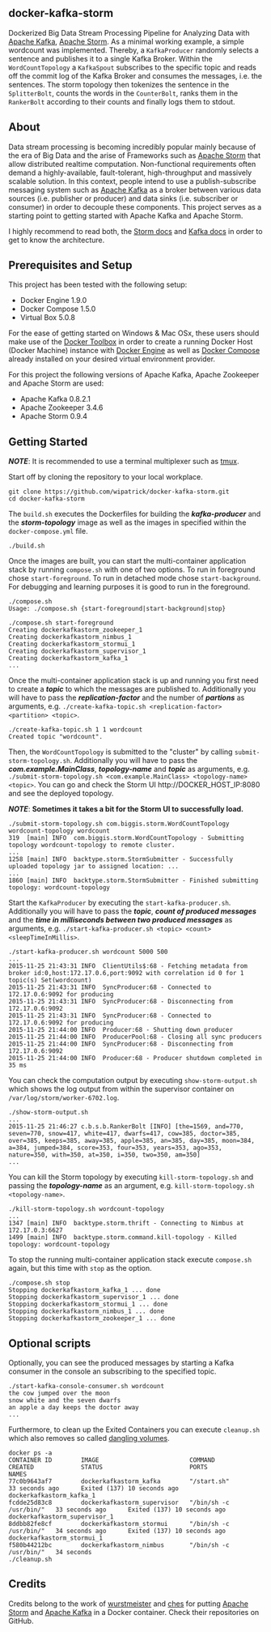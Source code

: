 ## docker-kafka-storm
Dockerized Big Data Stream Processing Pipeline for Analyzing Data with [Apache Kafka](http://kafka.apache.org/), [Apache Storm](http://storm.apache.org/). As a minimal working example, a simple wordcount was implemented. Thereby, a ```KafkaProducer``` randomly selects a sentence and publishes it to a single Kafka Broker. Within the ```WordCountTopology``` a ```KafkaSpout``` subscribes to the specific topic and reads off the commit log of the Kafka Broker and consumes the messages, i.e. the sentences. The storm topology then tokenizes the sentence in the ```SplitterBolt```, counts the words in the ```CounterBolt```, ranks them in the ```RankerBolt``` according to their counts and finally logs them to stdout.

## About
Data stream processing is becoming incredibly popular mainly because of the era of Big Data and the arise of Frameworks such as [Apache Storm](http://storm.apache.org/) that allow distributed realtime computation. Non-functional requirements often demand a highly-available, fault-tolerant, high-throughput and massively scalable solution. In this context, people intend to use a publish-subscribe messaging system such as [Apache Kafka](http://kafka.apache.org/) as a broker between various data sources (i.e. publisher or producer) and data sinks (i.e. subscriber or consumer) in order to decouple these components. This project serves as a starting point to getting started with Apache Kafka and Apache Storm.

I highly recommend to read both, the [Storm docs](http://storm.apache.org/documentation.html) and [Kafka docs](http://kafka.apache.org/documentation.html) in order to get to know the architecture.

## Prerequisites and Setup
This project has been tested with the following setup:
* Docker Engine 1.9.0
* Docker Compose 1.5.0
* Virtual Box 5.0.8

For the ease of getting started on Windows & Mac OSx, these users should make use of the [Docker Toolbox](https://www.docker.com/docker-toolbox) in order to create a running Docker Host (Docker Machine) instance with [Docker Engine](https://www.docker.com/docker-engine) as well as [Docker Compose](https://www.docker.com/docker-compose) already installed on your desired virtual environment provider.

For this project the following versions of Apache Kafka, Apache Zookeeper and Apache Storm are used:
* Apache Kafka 0.8.2.1
* Apache Zookeeper 3.4.6
* Apache Storm 0.9.4

## Getting Started
***NOTE***: It is recommended to use a terminal multiplexer such as [tmux](https://tmux.github.io/).

Start off by cloning the repository to your local workplace.
```
git clone https://github.com/wipatrick/docker-kafka-storm.git
cd docker-kafka-storm
```

The ```build.sh``` executes the Dockerfiles for building the ***kafka-producer*** and the ***storm-topology*** image as well as the images in specified within the ```docker-compose.yml``` file.
```
./build.sh
```

Once the images are built, you can start the multi-container application stack by running ```compose.sh``` with one of two options. To run in foreground chose ```start-foreground```. To run in detached mode chose ```start-background```. For debugging and learning purposes it is good to run in the foreground.
```
./compose.sh
Usage: ./compose.sh {start-foreground|start-background|stop}

./compose.sh start-foreground
Creating dockerkafkastorm_zookeeper_1
Creating dockerkafkastorm_nimbus_1
Creating dockerkafkastorm_stormui_1
Creating dockerkafkastorm_supervisor_1
Creating dockerkafkastorm_kafka_1
...
```

Once the multi-container application stack is up and running you first need to create a ***topic*** to which the messages are published to. Additionally you will have to pass the ***replication-factor*** and the number of ***partions*** as arguments, e.g. ```./create-kafka-topic.sh <replication-factor> <partition> <topic>```.
```
./create-kafka-topic.sh 1 1 wordcount
Created topic "wordcount".
```

Then, the ```WordCountTopology``` is submitted to the "cluster" by calling ```submit-storm-topology.sh```. Additionally you will have to pass the ***com.example.MainClass***, ***topology-name*** and ***topic*** as arguments, e.g. ```./submit-storm-topology.sh <com.example.MainClass> <topology-name> <topic>```. You can go and check the Storm UI http://DOCKER_HOST_IP:8080 and see the deployed topology.

***NOTE***: **Sometimes it takes a bit for the Storm UI to successfully load.**
```
./submit-storm-topology.sh com.biggis.storm.WordCountTopology wordcount-topology wordcount
319  [main] INFO  com.biggis.storm.WordCountTopology - Submitting topology wordcount-topology to remote cluster.
...
1258 [main] INFO  backtype.storm.StormSubmitter - Successfully uploaded topology jar to assigned location: ...
...
1860 [main] INFO  backtype.storm.StormSubmitter - Finished submitting topology: wordcount-topology
```

Start the ```KafkaProducer``` by executing the ```start-kafka-producer.sh```. Additionally you will have to pass the ***topic***, ***count of produced messages*** and the ***time in milliseconds between two produced messages*** as arguments, e.g. ```./start-kafka-producer.sh <topic> <count> <sleepTimeInMillis>```.
```
./start-kafka-producer.sh wordcount 5000 500
...
2015-11-25 21:43:31 INFO  ClientUtils$:68 - Fetching metadata from broker id:0,host:172.17.0.6,port:9092 with correlation id 0 for 1 topic(s) Set(wordcount)
2015-11-25 21:43:31 INFO  SyncProducer:68 - Connected to 172.17.0.6:9092 for producing
2015-11-25 21:43:31 INFO  SyncProducer:68 - Disconnecting from 172.17.0.6:9092
2015-11-25 21:43:31 INFO  SyncProducer:68 - Connected to 172.17.0.6:9092 for producing
2015-11-25 21:44:00 INFO  Producer:68 - Shutting down producer
2015-11-25 21:44:00 INFO  ProducerPool:68 - Closing all sync producers
2015-11-25 21:44:00 INFO  SyncProducer:68 - Disconnecting from 172.17.0.6:9092
2015-11-25 21:44:00 INFO  Producer:68 - Producer shutdown completed in 35 ms
```

You can check the computation output by executing ```show-storm-output.sh``` which shows the log output from within the supervisor container on ```/var/log/storm/worker-6702.log```.
```
./show-storm-output.sh
...
2015-11-25 21:46:27 c.b.s.b.RankerBolt [INFO] [the=1569, and=770, seven=770, snow=417, white=417, dwarfs=417, cow=385, doctor=385, over=385, keeps=385, away=385, apple=385, an=385, day=385, moon=384, a=384, jumped=384, score=353, four=353, years=353, ago=353, nature=350, with=350, at=350, i=350, two=350, am=350]
...
```

You can kill the Storm topology by executing ```kill-storm-topology.sh``` and passing the ***topology-name*** as an argument, e.g. ```kill-storm-topology.sh <topology-name>```.
```
./kill-storm-topology.sh wordcount-topology
...
1347 [main] INFO  backtype.storm.thrift - Connecting to Nimbus at 172.17.0.3:6627
1499 [main] INFO  backtype.storm.command.kill-topology - Killed topology: wordcount-topology
```

To stop the running multi-container application stack execute ```compose.sh``` again, but this time with ```stop``` as the option.
```
./compose.sh stop
Stopping dockerkafkastorm_kafka_1 ... done
Stopping dockerkafkastorm_supervisor_1 ... done
Stopping dockerkafkastorm_stormui_1 ... done
Stopping dockerkafkastorm_nimbus_1 ... done
Stopping dockerkafkastorm_zookeeper_1 ... done
```
## Optional scripts
Optionally, you can see the produced messages by starting a Kafka consumer in the console an subscribing to the specified topic.
```
./start-kafka-console-consumer.sh wordcount
the cow jumped over the moon
snow white and the seven dwarfs
an apple a day keeps the doctor away
...
```

Furthermore, to clean up the Exited Containers you can execute ```cleanup.sh``` which also removes so called [dangling volumes](http://www.projectatomic.io/blog/2015/07/what-are-docker-none-none-images/).
```
docker ps -a
CONTAINER ID        IMAGE                         COMMAND                  CREATED             STATUS                        PORTS               NAMES
77c0b9643af7        dockerkafkastorm_kafka        "/start.sh"              33 seconds ago      Exited (137) 10 seconds ago                       dockerkafkastorm_kafka_1
fcdde25d83c8        dockerkafkastorm_supervisor   "/bin/sh -c /usr/bin/"   33 seconds ago      Exited (137) 10 seconds ago                       dockerkafkastorm_supervisor_1
8ddbb82fe8cf        dockerkafkastorm_stormui      "/bin/sh -c /usr/bin/"   34 seconds ago      Exited (137) 10 seconds ago                       dockerkafkastorm_stormui_1
f580b44212bc        dockerkafkastorm_nimbus       "/bin/sh -c /usr/bin/"   34 seconds
./cleanup.sh

```


## Credits
Credits belong to the work of [wurstmeister](https://github.com/wurstmeister) and [ches](https://github.com/ches) for putting [Apache Storm](https://github.com/wurstmeister/storm-docker) and [Apache Kafka](https://github.com/ches/kafka) in a Docker container. Check their repositories on GitHub.
